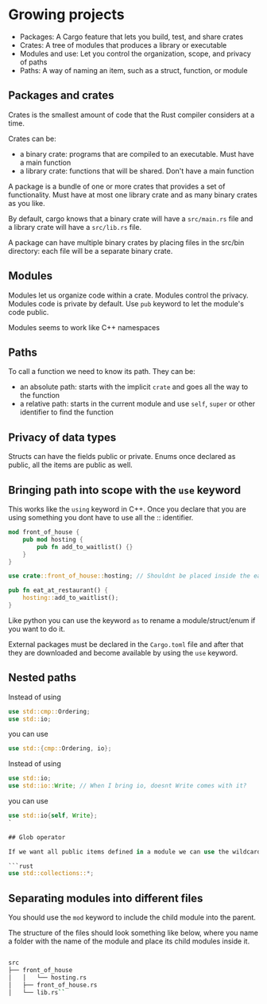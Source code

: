 # Growing projects

- Packages: A Cargo feature that lets you build, test, and share crates
- Crates: A tree of modules that produces a library or executable
- Modules and use: Let you control the organization, scope, and privacy of paths
- Paths: A way of naming an item, such as a struct, function, or module

## Packages and crates

Crates is the smallest amount of code that the Rust compiler considers at a time.

Crates can be:
- a binary crate: programs that are compiled to an executable. Must have a main function
- a library crate: functions that will be shared. Don't have a main function

A package is a bundle of one or more crates that provides a set of functionality. Must have at most one library crate and as many binary crates as you like.

By default, cargo knows that a binary crate will have a `src/main.rs` file and a library crate will have a `src/lib.rs` file.

A package can have multiple binary crates by placing files in the src/bin directory: each file will be a separate binary crate.

## Modules

Modules let us organize code within a crate. Modules control the privacy. Modules code is private by default. Use `pub` keyword to let the module's code public.

Modules seems to work like C++ namespaces

## Paths

To call a function we need to know its path. They can be:

- an absolute path: starts with the implicit `crate` and goes all the way to the function
- a relative path: starts in the current module and use `self`, `super` or other identifier to find the function

## Privacy of data types

Structs can have the fields public or private. Enums once declared as public, all the items are public as well.

## Bringing path into scope with the `use` keyword

This works like the `using` keyword in C++. Once you declare that you are using something you dont have to use all the :: identifier.

```rust
mod front_of_house {
    pub mod hosting {
        pub fn add_to_waitlist() {}
    }
}

use crate::front_of_house::hosting; // Shouldnt be placed inside the eat_at_restaurant function?

pub fn eat_at_restaurant() {
    hosting::add_to_waitlist();
}
```

Like python you can use the keyword `as` to rename a module/struct/enum if you want to do it.

External packages must be declared in the `Cargo.toml` file and after that they are downloaded and become available by using the `use` keyword.

## Nested paths

Instead of using 

```rust
use std::cmp::Ordering;
use std::io;
```

you can use
```rust
use std::{cmp::Ordering, io};
```

Instead of using 

```rust
use std::io;
use std::io::Write; // When I bring io, doesnt Write comes with it?
```

you can use
```rust
use std::io{self, Write};
`

## Glob operator

If we want all public items defined in a module we can use the wildcard `*` to bring everything.

```rust
use std::collections::*;
```

## Separating modules into different files

You should use the `mod` keyword to include the child module into the parent. 

The structure of the files should look something like below, where you name a folder with the name of the module and place its child modules inside it.

```bash

src
├── front_of_house
│   │   └── hosting.rs
│   ├── front_of_house.rs
│   └── lib.rs``
```

